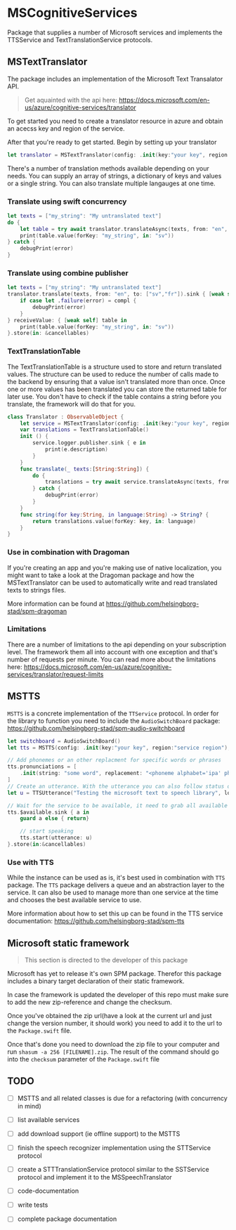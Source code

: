 # MSCognitiveServices
Package that supplies a number of Microsoft services and implements the TTSService and TextTranslationService protocols. 

## MSTextTranslator
The package includes an implementation of the Microsoft Text Transalator API.
> Get aquainted with the api here: https://docs.microsoft.com/en-us/azure/cognitive-services/translator

To get started you need to create a translator resource in azure and obtain an acecss key and region of the service.

After that you're ready to get started. Begin by setting up your translator

```swift
let translator = MSTextTranslator(config: .init(key:"your key", region:"your service region"))
```

There's a number of translation methods available depending on your needs. You can supply an array of strings, a dictionary of keys and values or a single string. You can also translate multiple langauges at one time.

### Translate using swift concurrency
```swift
let texts = ["my_string": "My untranslated text"]
do {
    let table = try await translator.translateAsync(texts, from: "en", to: ["sv","fr"])
    print(table.value(forKey: "my_string", in: "sv"))
} catch {
    debugPrint(error)
}
```

### Translate using combine publisher
```swift
let texts = ["my_string": "My untranslated text"]
translator.translate(texts, from: "en", to: ["sv","fr"]).sink { [weak self] compl in
    if case let .failure(error) = compl {
        debugPrint(error)
    }
} receiveValue: { [weak self] table in
    print(table.value(forKey: "my_string", in: "sv"))
}.store(in: &cancellables)
```

### TextTranslationTable
The TextTranslationTable is a structure used to store and return translated values. The structure can be used to reduce the number of calls made to the backend by ensuring that a value isn't translated more than once. Once one or more values has been translated you can store the returned table for later use. You don't have to check if the table contains a string before you translate, the framework will do that for you.

```swift
class Translator : ObservableObject {
    let service = MSTextTranslator(config: .init(key:"your key", region:"your service region"))
    var translations = TextTranslationTable()
    init () {
        service.logger.publisher.sink { e in
            print(e.description)
        }
    }
    func translate(_ texts:[String:String]) {
        do {
            translations = try await service.translateAsync(texts, from: "en", to: ["sv","fr"], storeIn: translations)
        } catch {
            debugPrint(error)
        }
    }
    func string(for key:String, in language:String) -> String? {
        return translations.value(forKey: key, in: language) 
    }
}
```

### Use in combination with Dragoman
If you're creating an app and you're making use of native localization, you might want to take a look at the Dragoman package and how the MSTextTranslator can be used to automatically write and read translated texts to strings files.

More information can be found at https://github.com/helsingborg-stad/spm-dragoman

### Limitations
There are a number of limitations to the api depending on your subscription level. The framework them all into account with one exception and that's number of requests per minute. You can read more about the limitations here: https://docs.microsoft.com/en-us/azure/cognitive-services/translator/request-limits


## MSTTS 
`MSTTS` is a concrete implementation of the `TTService` protocol. In order for the library to function you need to include the `AudioSwitchBoard` package: https://github.com/helsingborg-stad/spm-audio-switchboard
 
```swift
let switchboard = AudioSwitchBoard()
let tts = MSTTS(config: .init(key:"your key", region:"service region"), audioSwitchboard: switchboard)

// Add phonemes or an other replacment for specific words or phrases
tts.pronunciations = [
    .init(string: "some word", replacement: "<phoneme alphabet='ipa' ph='PHONEME'>some word</phoneme>")
]
// Create an utterance. With the utterance you can also follow status of that specific utterance using it's status property
let u = TTSUtterance("Testing the microsoft text to speech library", locale: Locale(identifier:"en-US"))

// Wait for the service to be available, it need to grab all available voices before it continues.
tts.$available.sink { a in 
    guard a else { return}

    // start speaking
    tts.start(utterance: u)
}.store(in:&cancellables)
```

### Use with TTS
While the instance can be used as is, it's best used in combination with `TTS` package. The `TTS` package delivers a queue and an abstraction layer to the service. It can also be used to manage more than one service at the time and chooses the best available service to use.
 
More information about how to set this up can be found in the TTS service documentation: https://github.com/helsingborg-stad/spm-tts 

## Microsoft static framework
> This section is directed to the developer of this package

Microsoft has yet to release it's own SPM package. Therefor this package includes a binary target declaration of their static framework.

In case the framework is updated the developer of this repo must make sure to add the new zip-reference and change the checksum.

Once you've obtained the zip url(have a look at the current url and just change the version number, it should work) you need to add it to the url to the `Package.swift` file.

Once that's done you need to download the zip file to your computer and run `shasum -a 256 [FILENAME].zip`. The result of the command should go into the `checksum` parameter of the `Package.swift` file

## TODO

- [ ] MSTTS and all related classes is due for a refactoring (with concurrency in mind)
- [ ] list available services
- [ ] add download support (ie offline support) to the MSTTS 
- [ ] finish the speech recognizer implementation using the STTService protocol
- [ ] create a STTTranslationService protocol similar to the SSTService protocol and implement it to the MSSpeechTranslator
- [ ] code-documentation
- [ ] write tests
- [ ] complete package documentation

